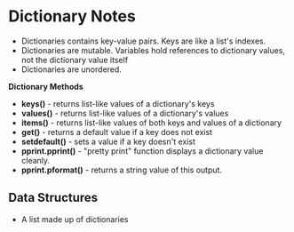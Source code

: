 # Dictionary Notes

* Dictionaries contains key-value pairs. Keys are like a list's indexes. 
* Dictionaries are mutable. Variables hold references to dictionary values, not the dictionary value itself 
* Dictionaries are unordered. 


**Dictionary Methods**

* **keys()** - returns list-like values of a dictionary's keys 
* **values()** - returns list-like values of a dictionary's values 
* **items()** - returns list-like values of both keys and values of a dictionary
* **get()** - returns a default value if a key does not exist
* **setdefault()** - sets a value if a key doesn't exist 
* **pprint.pprint()** - "pretty print" function displays a dictionary value cleanly. 
* **pprint.pformat()** - returns a string value of this output. 


## Data Structures
 * A list made up of dictionaries 
